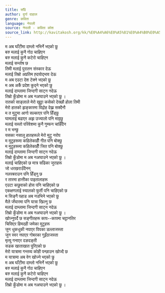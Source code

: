 ```yaml
---
title: साँढे
author: दुर्गा दाहाल
genre: कविता
language: नेपाली
source: नेपाली - कविता कोश
source_link: http://kavitakosh.org/kk/%E0%A4%A6%E0%A5%81%E0%A4%B0%E0%A5%8D%E0%A4%97%E0%A4%BE_%E0%A4%A6%E0%A4%BE%E0%A4%B9%E0%A4%BE%E0%A4%B2
---
```


म अब घाँटीमा दाम्लो नभिर्ने भएको छु  
बरु मलाई कुनै गोठ चाहिएन  
बरु मलाई कुनै कटेरो चाहिएन  
मलाई सन्तोष छ  
तिमी मलाई पुरातन संस्कार देऊ  
मलाई तिम्रो अप्रतिम ह्दयोद्भाव देऊ  
म अब एउटा देश टेक्ने भएको छु  
म अब अर्कै प्रदेश कुद्ने भएको छु  
मलाई दाम्लामा जिन्दगी साट्न नदेऊ  
तिम्रो कुँडोमा म अब नअघाउने भएको छु ।  
रातको साङ्लाले मेरो खुट्टा कसेको देख्छौ होला तिमी  
मेरो हातको झङ्कारमा विद्रोह देख्न सक्दैनौ  
म त मुटुमा आगो सल्काएर पनि हिँड्छु  
घामलाई बढाएर अझ उज्यालो पनि माझ्छु  
मलाई यस्तो परिवेशमा कुनै गुम्फन चाहिँदैन  
र म भन्छु  
यसका नसालु हातहरूले मेरो मुटु नरोप  
म मुटुहरूमा कहिलेकाहीँ गीत पनि बोक्छु  
म मुटुहरूमा कहिलेकाहीँ जित पनि बोक्छु  
मलाई दाम्लामा जिन्दगी साट्न नदेऊ  
तिम्रो कुँडोमा म अब नअघाउने भएको छु ।  
मलाई चाहिएको छ मात्र साँढेका जुराहरू  
जो धरखराउँदैनन्  
नलरबराउन पनि हिँड्नु छ  
र तारमा हात्तीका पाइतालाहरू  
एउटा कछुवाको होस पनि चाहिएको छ  
एकक्षणलाई स्यालको फुर्ती पनि चाहिएको छ  
म सिङ्गै पहाड अब नउभिने भएको छु  
मैले जँघारमा पनि यात्रा खिल्नु छ  
मलाई दाम्लामा जिन्दगी साट्न नदेऊ  
तिम्रो कुँडोमा म अब नअघाउने भएको छु ।  
खोज्नुपर्दै छ सङ्गीतहरू काप--कापमा चट्टानतिर  
चिसिएर हिमदही जमेका मुटुहरू  
जुन धुकधुकी नपाएर पिपका डल्लाजस्ता  
जुन स्वर नपाएर गोबरका गुइँठाजस्ता  
मृत्यु गनाएर दङदङ्ती  
सडक खाताखात पुरिएको छ  
मेरो यात्रामा गन्तव्य कोही पन्छाउन खोज्दै छ  
म यात्रामा अब वेग खोज्ने भएको छु  
म अब घाँटीमा दाम्लो नभिर्ने भएको छु  
बरु मलाई कुनै गोठ चाहिएन  
बरु मलाई कुनै कटेरो चाहिएन  
मलाई दाम्लामा जिन्दगी साट्न नदेऊ  
तिम्रो कुँडोमा म अब नअघाउने भएको छु ।
